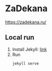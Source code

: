 # ZaDekana

https://zadekana.ru/

## Local run

1. Install Jekyll: [link](https://jekyllrb.com/docs/installation/)
2. Run
   ```bash
   jekyll serve
   ```
